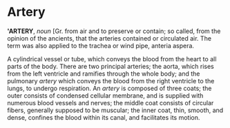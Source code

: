 # Artery

**'ARTERY**, _noun_ \[Gr. from air and to preserve or contain; so called, from the opinion of the ancients, that the arteries contained or circulated air. The term was also applied to the trachea or wind pipe, anteria aspera.

A cylindrical vessel or tube, which conveys the blood from the heart to all parts of the body. There are two principal arteries; the aorta, which rises from the left ventricle and ramifies through the whole body; and the pulmonary _artery_ which conveys the blood from the right ventricle to the lungs, to undergo respiration. An _artery_ is composed of three coats; the outer consists of condensed cellular membrane, and is supplied with numerous blood vessels and nerves; the middle coat consists of circular fibers, generally supposed to be muscular; the inner coat, thin, smooth, and dense, confines the blood within its canal, and facilitates its motion.